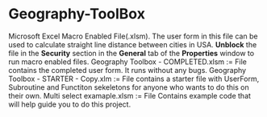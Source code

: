 # Geography-ToolBox
Microsoft Excel Macro Enabled File(.xlsm). The user form in this file can be used to calculate straight line distance between cities in USA.
**Unblock** the file in the **Security** section in the **General** tab of the **Properties** window to run macro enabled files. 
Geography Toolbox - COMPLETED.xlsm := File contains the completed user form. It runs without any bugs. 
Geography Toolbox - STARTER - Copy.xlm := File contains a starter file with UserForm, Subroutine and Functiton sekeletons for anyone who wants to do this on their own. 
Multi select examaple.xlsm := File Contains example code that will help guide you to do this project. 
